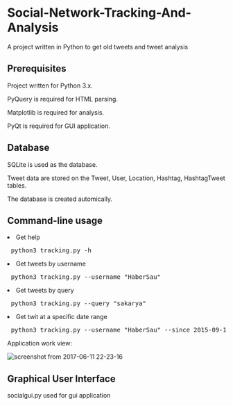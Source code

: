 # Social-Network-Tracking-And-Analysis

A project written in Python to get old tweets and tweet analysis

## Prerequisites

  Project written for Python 3.x.

  PyQuery is required for HTML parsing.

  Matplotlib is required for analysis.

  PyQt is required for GUI application.

## Database

  SQLite is used as the database.

  Tweet data are stored on the Tweet, User, Location, Hashtag, HashtagTweet tables.

  The database is created automically.

## Command-line usage

<li>Get help</li>


<pre> python3 tracking.py -h </pre>


<li>Get tweets by username </li>


<pre> python3 tracking.py --username "HaberSau" </pre>


<li>Get tweets by query</li>


<pre> python3 tracking.py --query "sakarya" </pre>


<li>Get twit at a specific date range</li>


<pre> python3 tracking.py --username "HaberSau" --since 2015-09-10 --until 2015-09-12 --maxtweets 10 </pre>

Application work view:

![screenshot from 2017-06-11 22-23-16](https://user-images.githubusercontent.com/17202632/27014790-793342d0-4f08-11e7-951e-5bc374504a48.png)


## Graphical User Interface

 socialgui.py used for gui application
